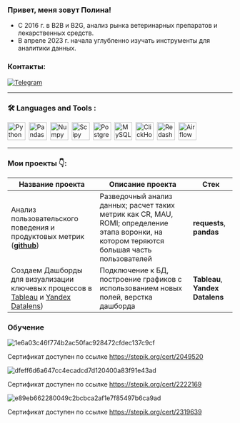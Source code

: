 ### Привет, меня зовут Полина!
* С 2016 г. в B2B и B2G, анализ рынка ветеринарных препаратов и лекарственных средств. 
* В апреле 2023 г. начала углубленно изучать инструменты для аналитики данных.

### Контакты:
<a href="">[![Telegram](https://img.shields.io/badge/-Telegram-27A7E7?style=for-the-badge&logo=telegram)](https://t.me/curly_Poli)</a>

---

### :hammer_and_wrench: Languages and Tools :
<div>
  <img src="https://img.shields.io/badge/python-white?logo=python&style=for-the-badge" title="Python" alt="Python" height="40"/>&nbsp;
  <img src="https://img.shields.io/badge/pandas-white?logo=pandas&logoColor=blue&style=for-the-badge" title="Pandas" alt="Pandas" height="40"/>&nbsp;
  <img src="https://img.shields.io/badge/numpy-white?logo=numpy&logoColor=blue&style=for-the-badge" title="Numpy" alt="Numpy" height="40"/>&nbsp;
  <img src="https://img.shields.io/badge/Scipy-white?logo=Scipy&logoColor=black&style=for-the-badge" title="Scipy" alt="Scipy" height="40"/>&nbsp;
  <img src="https://img.shields.io/badge/PostgreSQL-white?logo=PostgreSQL&s&style=for-the-badge" title="PostgreSQL" alt="PostgreSQL" height="40"/>&nbsp;
  <img src="https://img.shields.io/badge/mySQL-white?logo=mySQL&s&style=for-the-badge" title="MySQL"  alt="MySQL" height="40"/>&nbsp;
  <img src="https://img.shields.io/badge/Clickhouse-white?logo=Clickhouse&style=for-the-badge" title="ClickHouse" alt="ClickHouse" height="40"/>&nbsp;
  <img src="https://img.shields.io/badge/redash-white?logo=redash&logoColor=black&style=for-the-badge" title="Redash" alt="Redash" height="40"/>&nbsp;
  <img src="https://img.shields.io/badge/Tableau-white?logo=Tableau&s&logoColor=yellow&style=for-the-badge" title="Airflow" alt="Airflow" height="40"/>&nbsp;


</div>

---
### Мои проекты 👇:

|Название проекта| Описание проекта| Стек|
|----------------|-----------------|-----|
|Анализ пользовательского поведения и продуктовых метрик (__[github](https://github.com/PolinaChichigina/The_product_metrics_project)__)|Разведочный анализ данных; расчет таких метрик как CR, MAU, ROMI; определение этапа воронки, на котором теряются большая часть пользователей|**requests**, **pandas**|
|Создаем Дашборды для визуализации ключевых процессов в [Tableau](https://public.tableau.com/app/profile/polina.chichigina/viz/KarpovDashboardPractice_16999999459910/Profitoverview) и [Yandex Datalens](https://datalens.yandex.ru/1xkafcyk0pomp-analiz-tonalnosti-po-filmu-dovod))|Подключение к БД, построение графиков с использованием новых полей, верстка дашборда |**Tableau**, **Yandex Datalens**|


### Обучение

![1e6a03c46f774b2ac50fac928472cfdec137c9cf](https://github.com/PolinaChichigina/PolinaChichigina/assets/157372882/470fb05f-669e-45c3-81c7-9d77cc02b2cb)

Сертификат доступен по ссылке https://stepik.org/cert/2049520

![dfeff6d6a647cc4ecadcd7d120400a83f91e43ad](https://github.com/PolinaChichigina/PolinaChichigina/assets/157372882/ece22cdc-84dc-41e6-bd92-001334b218d1)

Сертификат доступен по ссылке https://stepik.org/cert/2222169

![e89eb662280049c2bcbca2af1e7f85497b6ca9ad](https://github.com/PolinaChichigina/PolinaChichigina/assets/157372882/2831847c-2290-4298-a46e-10ff7e48b8b3)

Сертификат доступен по ссылке https://stepik.org/cert/2319639

<!--
**PolinaChichigina/PolinaChichigina** is a ✨ _special_ ✨ repository because its `README.md` (this file) appears on your GitHub profile.

Here are some ideas to get you started:

- 🔭 I’m currently working on ...
- 🌱 I’m currently learning ...
- 👯 I’m looking to collaborate on ...
- 🤔 I’m looking for help with ...
- 💬 Ask me about ...
- 📫 How to reach me: ...
- 😄 Pronouns: ...
- ⚡ Fun fact: ...
-->
